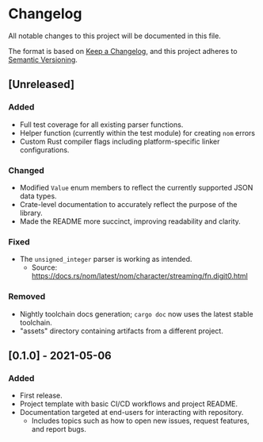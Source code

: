 # Changelog

All notable changes to this project will be documented in this file.

The format is based on [Keep a Changelog](https://keepachangelog.com/en/1.1.0/),
and this project adheres to [Semantic Versioning](https://semver.org/spec/v2.0.0.html).

## [Unreleased]

### Added

- Full test coverage for all existing parser functions.
- Helper function (currently within the test module) for creating `nom` errors
- Custom Rust compiler flags including platform-specific linker configurations.

### Changed

- Modified `Value` enum members to reflect the currently supported JSON data types.
- Crate-level documentation to accurately reflect the purpose of the library.
- Made the README more succinct, improving readability and clarity.

### Fixed

- The `unsigned_integer` parser is working as intended.
    - Source: https://docs.rs/nom/latest/nom/character/streaming/fn.digit0.html

### Removed

- Nightly toolchain docs generation; `cargo doc` now uses the latest stable toolchain.
- "assets" directory containing artifacts from a different project.

## [0.1.0] - 2021-05-06

### Added

- First release.
- Project template with basic CI/CD workflows and project README.
- Documentation targeted at end-users for interacting with repository.
    - Includes topics such as how to open new issues, request features, and report bugs.

<!-- Types of changes -->
<!--
- Added:        for new features
- Changed:      for changes in existing functionality
- Deprecated:   for soon-to-be removed features
- Removed:      for now removed features
- Fixed:        for any bug fixes
- Security:     in case of vulnerabilities
-->
